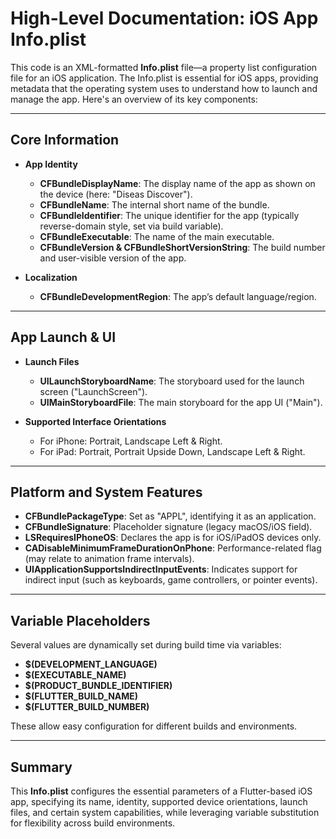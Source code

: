 # High-Level Documentation: iOS App Info.plist

This code is an XML-formatted **Info.plist** file—a property list configuration file for an iOS application. The Info.plist is essential for iOS apps, providing metadata that the operating system uses to understand how to launch and manage the app. Here's an overview of its key components:

---

## Core Information

- **App Identity**
  - **CFBundleDisplayName**: The display name of the app as shown on the device (here: "Diseas Discover").
  - **CFBundleName**: The internal short name of the bundle.
  - **CFBundleIdentifier**: The unique identifier for the app (typically reverse-domain style, set via build variable).
  - **CFBundleExecutable**: The name of the main executable.
  - **CFBundleVersion & CFBundleShortVersionString**: The build number and user-visible version of the app.

- **Localization**
  - **CFBundleDevelopmentRegion**: The app’s default language/region.

---

## App Launch & UI

- **Launch Files**
  - **UILaunchStoryboardName**: The storyboard used for the launch screen ("LaunchScreen").
  - **UIMainStoryboardFile**: The main storyboard for the app UI ("Main").

- **Supported Interface Orientations**
  - For iPhone: Portrait, Landscape Left & Right.
  - For iPad: Portrait, Portrait Upside Down, Landscape Left & Right.

---

## Platform and System Features

- **CFBundlePackageType**: Set as "APPL", identifying it as an application.
- **CFBundleSignature**: Placeholder signature (legacy macOS/iOS field).
- **LSRequiresIPhoneOS**: Declares the app is for iOS/iPadOS devices only.
- **CADisableMinimumFrameDurationOnPhone**: Performance-related flag (may relate to animation frame intervals).
- **UIApplicationSupportsIndirectInputEvents**: Indicates support for indirect input (such as keyboards, game controllers, or pointer events).

---

## Variable Placeholders

Several values are dynamically set during build time via variables:
- **$(DEVELOPMENT_LANGUAGE)**
- **$(EXECUTABLE_NAME)**
- **$(PRODUCT_BUNDLE_IDENTIFIER)**
- **$(FLUTTER_BUILD_NAME)**
- **$(FLUTTER_BUILD_NUMBER)**

These allow easy configuration for different builds and environments.

---

## Summary

This **Info.plist** configures the essential parameters of a Flutter-based iOS app, specifying its name, identity, supported device orientations, launch files, and certain system capabilities, while leveraging variable substitution for flexibility across build environments.